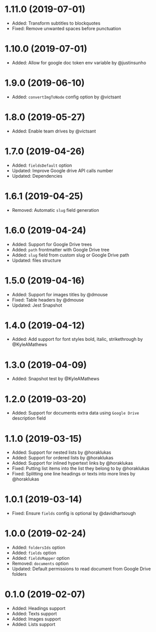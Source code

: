 # 1.11.0 (2019-07-01)

-   Added: Transform subtitles to blockquotes
-   Fixed: Remove unwanted spaces before punctuation

# 1.10.0 (2019-07-01)

-   Added: Allow for google doc token env variable by @justinsunho

# 1.9.0 (2019-06-10)

-   Added: `convertImgToNode` config option by @victsant

# 1.8.0 (2019-05-27)

-   Added: Enable team drives by @victsant

# 1.7.0 (2019-04-26)

-   Added: `fieldsDefault` option
-   Updated: Improve Google drive API calls number
-   Updated: Dependencies

# 1.6.1 (2019-04-25)

-   Removed: Automatic `slug` field generation

# 1.6.0 (2019-04-24)

-   Added: Support for Google Drive trees
-   Added: `path` frontmatter with Google Drive tree
-   Added: `slug` field from custom slug or Google Drive path
-   Updated: files structure

# 1.5.0 (2019-04-16)

-   Added: Support for images titles by @dmouse
-   Fixed: Table headers by @dmouse
-   Updated: Jest Snapshot

# 1.4.0 (2019-04-12)

-   Added: Add support for font styles bold, italic, strikethrough by @KyleAMathews

# 1.3.0 (2019-04-09)

-   Added: Snapshot test by @KyleAMathews

# 1.2.0 (2019-03-20)

-   Added: Support for documents extra data using `Google Drive` description field

# 1.1.0 (2019-03-15)

-   Added: Support for nested lists by @horaklukas
-   Added: Support for ordered lists by @horaklukas
-   Added: Support for inlined hypertext links by @horaklukas
-   Fixed: Putting list items into the list they belong to by @horaklukas
-   Fixed: Splitting one line headings or texts into more lines by @horaklukas

# 1.0.1 (2019-03-14)

-   Fixed: Ensure `fields` config is optional by @davidhartsough

# 1.0.0 (2019-02-24)

-   Added: `foldersIds` option
-   Added: `fields` option
-   Added: `fieldsMapper` option
-   Removed: `documents` option
-   Updated: Default permissions to read document from Google Drive folders

# 0.1.0 (2019-02-07)

-   Added: Headings support
-   Added: Texts support
-   Added: Images support
-   Added: Lists support
